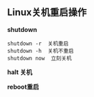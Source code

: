 ## Linux关机重启操作<br/>


**shutdown**
```
shutdown -r  关机重启
shutdown -h  关机不重启
shutdown now  立刻关机

```

**halt 关机**

**reboot重启**



<!-- ## 下一篇文章
<a href='https://github.com/MarsPen/-notes-summary/blob/master/linux/user.md'>linux基础系列之-用户及用户组管理</a>

## linux基础命令系列目录
<a href='https://github.com/MarsPen/-notes-summary/blob/master/linux/index.md'>linux基础命令系列</a> -->


          


